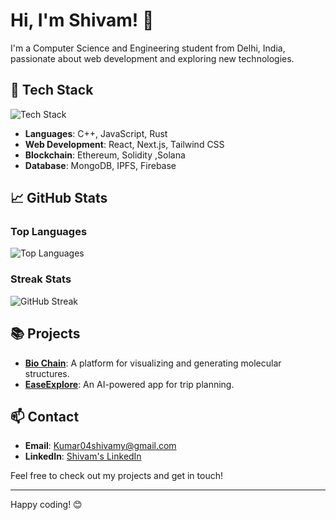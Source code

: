 # Hi, I'm Shivam! 👋

I'm a Computer Science and Engineering student from Delhi, India, passionate about web development and exploring new technologies.

## 🚀 Tech Stack

![Tech Stack](https://img.shields.io/badge/Tech%20Stack-React%2C%20Next.js%2C%20Tailwind%20CSS-blue?style=flat&logo=react)

- **Languages**: C++, JavaScript, Rust 
- **Web Development**: React, Next.js, Tailwind CSS
- **Blockchain**: Ethereum, Solidity ,Solana 
- **Database**: MongoDB, IPFS, Firebase 


## 📈 GitHub Stats

### Top Languages
![Top Languages](https://github-readme-stats.vercel.app/api/top-langs/?username=shivamyeshu&layout=compact&theme=radical)

### Streak Stats
![GitHub Streak](https://github-readme-streak-stats.herokuapp.com/?user=shivamyeshu&theme=radical)

## 📚 Projects
- **[Bio Chain](https://github.com/shivamyeshu/Bio-Chain)**: A platform for visualizing and generating molecular structures.
- **[EaseExplore](https://github.com/shivamyeshu/EaseExplore)**: An AI-powered app for trip planning.

## 📫 Contact

- **Email**: Kumar04shivamy@gmail.com
- **LinkedIn**: [Shivam's LinkedIn](https://www.linkedin.com/in/shivamyeshu/)

Feel free to check out my projects and get in touch!

---

Happy coding! 😊

